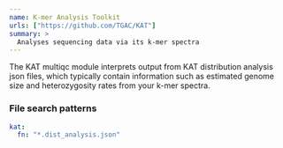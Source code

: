 ```yaml
---
name: K-mer Analysis Toolkit
urls: ["https://github.com/TGAC/KAT"]
summary: >
  Analyses sequencing data via its k-mer spectra
---
```


<!--
~~~~~ DO NOT EDIT ~~~~~
This file is autogenerated from the MultiQC module python docstring.
Do not edit the markdown, it will be overwritten.

File path for the source of this content: test-data/data/modules/kat/kat.py
~~~~~~~~~~~~~~~~~~~~~~~
-->

The KAT multiqc module interprets output from KAT distribution analysis json files, which typically
contain information such as estimated genome size and heterozygosity rates from your k-mer spectra.

### File search patterns

```yaml
kat:
  fn: "*.dist_analysis.json"
```
